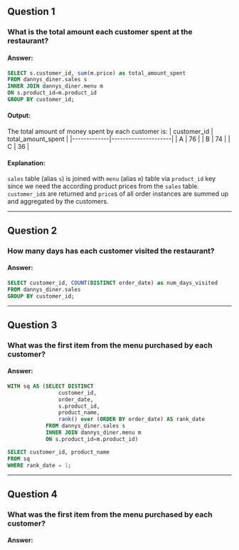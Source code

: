 ## Question 1
### What is the total amount each customer spent at the restaurant?
#### Answer:
```sql
SELECT s.customer_id, sum(m.price) as total_amount_spent
FROM dannys_diner.sales s
INNER JOIN dannys_diner.menu m
ON s.product_id=m.product_id
GROUP BY customer_id;
```
#### Output:
The total amount of money spent by each customer is:
| customer_id | total_amount_spent |
|-------------|---------------------|
| A           | 76                  |
| B           | 74                  |
| C           | 36                  |

#### Explanation:
`sales` table (alias `s`) is joined with `menu` (alias `m`) table via `product_id` key since we need the according product prices from the `sales` table. `customer_id`s are returned and `price`s of all order instances are summed up and aggregated by the customers.

***
## Question 2
### How many days has each customer visited the restaurant?
#### Answer:
```sql
SELECT customer_id, COUNT(DISTINCT order_date) as num_days_visited
FROM dannys_diner.sales
GROUP BY customer_id;
```

***
## Question 3
### What was the first item from the menu purchased by each customer?
#### Answer:
```sql
WITH sq AS (SELECT DISTINCT 
                customer_id, 
                order_date,
                s.product_id,
                product_name, 
                rank() over (ORDER BY order_date) AS rank_date
			FROM dannys_diner.sales s 
           	INNER JOIN dannys_diner.menu m
           	ON s.product_id=m.product_id)

SELECT customer_id, product_name 
FROM sq
WHERE rank_date = 1;
```

***
## Question 4
### What was the first item from the menu purchased by each customer?
#### Answer:
